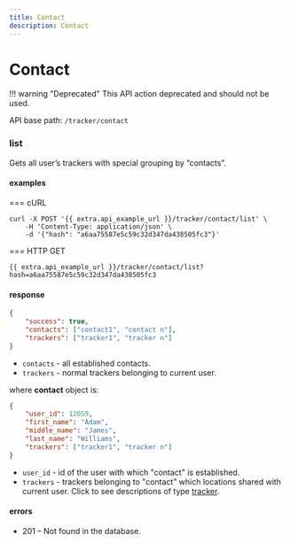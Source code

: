 ```yaml
---
title: Contact
description: Contact
---
```

# Contact 

!!! warning "Deprecated"
    This API action deprecated and should not be used.

API base path: `/tracker/contact`

### list

Gets all user’s trackers with special grouping by “contacts”.

#### examples

=== cURL

```shell
curl -X POST '{{ extra.api_example_url }}/tracker/contact/list' \
    -H 'Content-Type: application/json' \ 
    -d '{"hash": "a6aa75587e5c59c32d347da438505fc3"}'
```

=== HTTP GET

`{{ extra.api_example_url }}/tracker/contact/list?hash=a6aa75587e5c59c32d347da438505fc3`

#### response

```json
{
    "success": true,
    "contacts": ["contact1", "contact n"],
    "trackers": ["tracker1", "tracker n"]
}
```

* `contacts` - all established contacts.
* `trackers` - normal trackers belonging to current user.

where **contact** object is:

```json
{
    "user_id": 12059,
    "first_name": "Adam",
    "middle_name": "James",
    "last_name": "Williams",
    "trackers": ["tracker1", "tracker n"]
}
```

* `user_id` - id of the user with which "contact" is established.
* `trackers` - trackers belonging to "contact" which locations shared with current user.
Click to see descriptions of type [tracker](index.md#tracker-object-structure).

#### errors

* 201 – Not found in the database.

